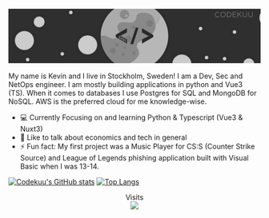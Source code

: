 ![Banner](https://raw.githubusercontent.com/codekuu/codekuu/master/profileavatarbanner.png)

My name is Kevin and I live in Stockholm, Sweden! I am a Dev, Sec and NetOps engineer. I am mostly building applications in python and Vue3 (TS). When it comes to databases I use Postgres for SQL and MongoDB for NoSQL. AWS is the preferred cloud for me knowledge-wise.

- 💻 Currently Focusing on and learning Python & Typescript (Vue3 & Nuxt3)
- 💬 Like to talk about economics and tech in general
- ⚡ Fun fact: My first project was a Music Player for CS:S (Counter Strike Source) and League of Legends phishing application built with Visual Basic when I was 13-14.

[![Codekuu's GitHub stats](https://github-readme-stats.vercel.app/api?username=codekuu&count_private=true&show_icons=true&theme=dark&hide=prs)](https://github.com/anuraghazra/github-readme-stats&show_icons=true)
[![Top Langs](https://github-readme-stats.vercel.app/api/top-langs/?username=codekuu&layout=compact&theme=dark)](https://github.com/anuraghazra/github-readme-stats)

<p align="center"> 
  Visits<br>
  <img src="https://profile-counter.glitch.me/codekuu/count.svg" />
</p>
